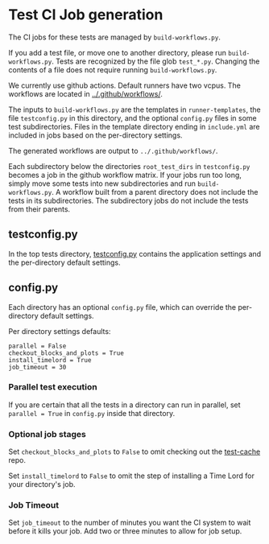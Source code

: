 # Test CI Job generation

The CI jobs for these tests are managed by `build-workflows.py`.

If you add a test file, or move one to another directory, please run `build-workflows.py`.
Tests are recognized by the file glob `test_*.py`.
Changing the contents of a file does not require running `build-workflows.py`.

We currently use github actions. Default runners have two vcpus.
The workflows are located in [../.github/workflows/](https://github.com/MintNetwork/mint-blockchain/tree/main/.github/workflows).

The inputs to `build-workflows.py` are the templates in `runner-templates`, the file `testconfig.py` in this directory, and the optional `config.py` files in some test subdirectories.
Files in the template directory ending in `include.yml` are included in jobs based on the per-directory settings.

The generated workflows are output to `../.github/workflows/`.

Each subdirectory below the directories `root_test_dirs` in `testconfig.py` becomes a job in the github workflow matrix.
If your jobs run too long, simply move some tests into new subdirectories and run `build-workflows.py`.
A workflow built from a parent directory does not include the tests in its subdirectories.
The subdirectory jobs do not include the tests from their parents.

## testconfig.py

In the top tests directory, [testconfig.py](https://github.com/MintNetwork/mint-blockchain/tree/main/tests/testconfig.py)
contains the application settings and the per-directory default settings.

## config.py

Each directory has an optional `config.py` file, which can override the per-directory default settings.

Per directory settings defaults:

```
parallel = False
checkout_blocks_and_plots = True
install_timelord = True
job_timeout = 30
```

### Parallel test execution

If you are certain that all the tests in a directory can run in parallel, set `parallel = True` in `config.py` inside that directory.

### Optional job stages

Set `checkout_blocks_and_plots` to `False` to omit checking out the [test-cache](https://github.com/MintNetwork/test-cache) repo.

Set `install_timelord` to `False` to omit the step of installing a Time Lord for your directory's job.

### Job Timeout

Set `job_timeout` to the number of minutes you want the CI system to wait before it kills your job.
Add two or three minutes to allow for job setup.
